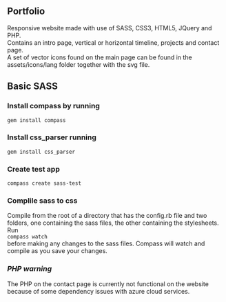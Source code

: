 ## Portfolio 
Responsive website made with use of SASS, CSS3, HTML5, JQuery and PHP.  
Contains an intro page, vertical or horizontal timeline, projects and contact page.  
A set of vector icons found on the main page can be found in the assets/icons/lang folder together with the svg file.

## Basic SASS
### Install compass by running 
```gem install compass```
### Install css_parser running 
```gem install css_parser```
### Create test app 
```compass create sass-test```
### Complile sass to css
Compile from the root of a directory that has the config.rb file and two folders, one containing the sass files, the other containing the stylesheets. Run  
```compass watch```  
before making any changes to the sass files. Compass will watch and compile as you save your changes.
### *PHP warning*
The PHP on the contact page is currently not functional on the website because of some dependency issues with azure cloud services. 